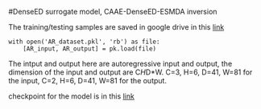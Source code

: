 #DenseED surrogate model, CAAE-DenseED-ESMDA inversion

The training/testing samples are saved in google drive in this [link](https://drive.google.com/file/d/15nr0DL2eVqdDI9rXWyIn0WZjGiFOT2V_/view?usp=sharing)
```
with open('AR_dataset.pkl', 'rb') as file:
    [AR_input, AR_output] = pk.load(file)
```
The intput and output here are autoregressive input and output, the dimension of the input and output are C*H*D*W. C=3, H=6, D=41, W=81 for the input, C=2, H=6, D=41, W=81 for the output. 

checkpoint for the model is in this [link](https://drive.google.com/file/d/108urmY1Aigk9PvqbzGZSCPDIibhJNKzm/view?usp=sharing)
